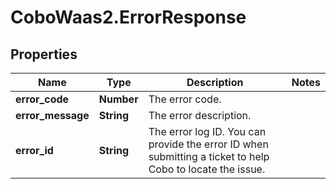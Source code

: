 # CoboWaas2.ErrorResponse

## Properties

Name | Type | Description | Notes
------------ | ------------- | ------------- | -------------
**error_code** | **Number** | The error code. | 
**error_message** | **String** | The error description. | 
**error_id** | **String** | The error log ID. You can provide the error ID when submitting a ticket to help Cobo to locate the issue. | 


